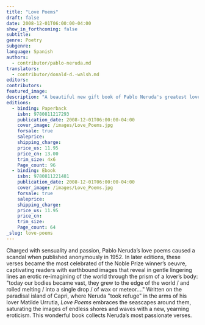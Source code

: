 ```yaml
---
title: "Love Poems"
draft: false
date: 2008-12-01T06:00:00-04:00
show_in_forthcoming: false
subtitle:
genre: Poetry
subgenre:
language: Spanish
authors:
  - contributor/pablo-neruda.md
translators:
  - contributor/donald-d.-walsh.md
editors:
contributors:
featured_image:
description: "A beautiful new gift book of Pablo Neruda's greatest love poems for all occasions "
editions:
  - binding: Paperback
    isbn: 9780811217293
    publication_date: 2008-12-01T06:00:00-04:00
    cover_image: /images/Love_Poems.jpg
    forsale: true
    saleprice:
    shipping_charge:
    price_us: 11.95
    price_cn: 13.00
    trim_size: 4x6
    Page_count: 96
  - binding: Ebook
    isbn: 9780811221481
    publication_date: 2008-12-01T06:00:00-04:00
    cover_image: /images/Love_Poems.jpg
    forsale: true
    saleprice:
    shipping_charge:
    price_us: 11.95
    price_cn:
    trim_size:
    Page_count: 64
_slug: love-poems
---
```


Charged with sensuality and passion, Pablo Neruda’s love poems caused a scandal when published anonymously in 1952. In later editions, these verses became the most celebrated of the Noble Prize winner’s oeuvre, captivating readers with earthbound images that reveal in gentle lingering lines an erotic re-imagining of the world through the prism of a lover’s body: "today our bodies became vast, they grew to the edge of the world / and rolled melting / into a single drop / of wax or meteor...." Written on the paradisal island of Capri, where Neruda "took refuge" in the arms of his lover Matilde Urrutia, _Love Poems_ embraces the seascapes around them, saturating the images of endless shores and waves with a new, yearning eroticism. This wonderful book collects Neruda’s most passionate verses.

